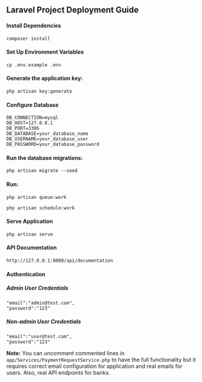 ## Laravel Project Deployment Guide

#### Install Dependencies

```
composer install
```

#### Set Up Environment Variables

```
cp .env.example .env
```

#### Generate the application key:

```
php artisan key:generate
```

#### Configure Database

```
DB_CONNECTION=mysql
DB_HOST=127.0.0.1
DB_PORT=3306
DB_DATABASE=your_database_name
DB_USERNAME=your_database_user
DB_PASSWORD=your_database_password
```

#### Run the database migrations:

```
php artisan migrate --seed
```

#### Run:

```
php artisan queue:work
```

```
php artisan schedule:work
```

#### Serve Application

```
php artisan serve
```

#### API Documentation

```
http://127.0.0.1:8000/api/documentation
```

#### Authentication

##### Admin User Credentials

```
"email":"admin@test.com",
"password":"123"
```

##### Non-admin User Credentials

```
"email":"user@test.com",
"password":"123"
```

**Note:** You can uncomment commented lines in `app/Services/PaymentRequestService.php` to have the full functionality but it requires correct email configuration for application and real emails for users. Also, real API endpoints for banks.
